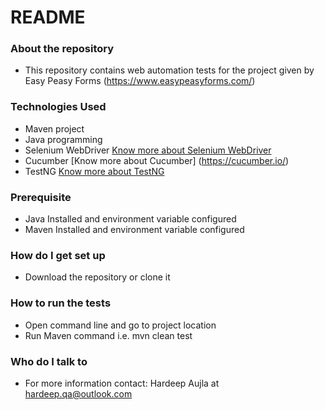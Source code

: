 # README #

### About the repository ###
* This repository contains web automation tests for the project given by Easy Peasy Forms (https://www.easypeasyforms.com/) 

### Technologies Used ###
* Maven project
* Java programming
* Selenium WebDriver [Know more about Selenium WebDriver](https://www.seleniumhq.org/)
* Cucumber [Know more about Cucumber] (https://cucumber.io/)
* TestNG [Know more about TestNG](https://testng.org/doc/index.html)

### Prerequisite ###
* Java Installed and environment variable configured
* Maven Installed and environment variable configured

### How do I get set up ###
* Download the repository or clone it

### How to run the tests ###
* Open command line and go to project location
* Run Maven command i.e. mvn clean test

### Who do I talk to ###
* For more information contact: Hardeep Aujla at [hardeep.qa@outlook.com](mailto:hardeep.aujla@outlook.com)